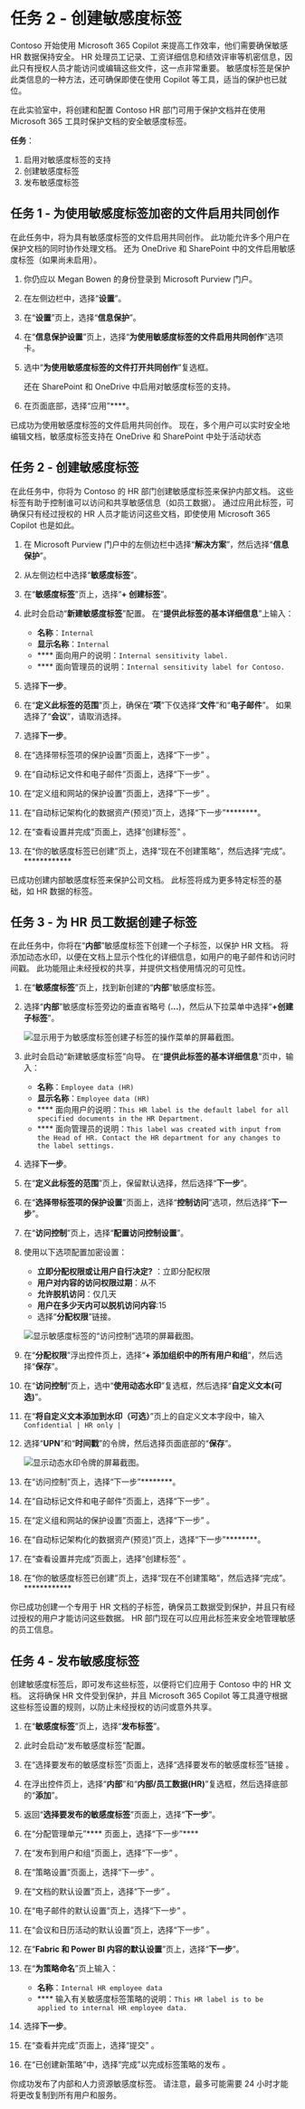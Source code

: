 # 任务 2 - 创建敏感度标签

Contoso 开始使用 Microsoft 365 Copilot 来提高工作效率，他们需要确保敏感 HR 数据保持安全。 HR 处理员工记录、工资详细信息和绩效评审等机密信息，因此只有授权人员才能访问或编辑这些文件，这一点非常重要。 敏感度标签是保护此类信息的一种方法，还可确保即使在使用 Copilot 等工具，适当的保护也已就位。

在此实验室中，将创建和配置 Contoso HR 部门可用于保护文档并在使用 Microsoft 365 工具时保护文档的安全敏感度标签。

**任务**：

1. 启用对敏感度标签的支持
1. 创建敏感度标签
1. 发布敏感度标签

## 任务 1 - 为使用敏感度标签加密的文件启用共同创作

在此任务中，将为具有敏感度标签的文件启用共同创作。 此功能允许多个用户在保护文档的同时协作处理文档。 还为 OneDrive 和 SharePoint 中的文件启用敏感度标签（如果尚未启用）。

1. 你仍应以 Megan Bowen 的身份登录到 Microsoft Purview 门户。

1. 在左侧边栏中，选择“**设置**”。

1. 在“**设置**”页上，选择“**信息保护**”。

1. 在“**信息保护设置**”页上，选择“**为使用敏感度标签的文件启用共同创作**”选项卡。

1. 选中“**为使用敏感度标签的文件打开共同创作**”复选框。

   还在 SharePoint 和 OneDrive 中启用对敏感度标签的支持。

1. 在页面底部，选择“应用”****。

已成功为使用敏感度标签的文件启用共同创作。 现在，多个用户可以实时安全地编辑文档，敏感度标签支持在 OneDrive 和 SharePoint 中处于活动状态

## 任务 2 - 创建敏感度标签

在此任务中，你将为 Contoso 的 HR 部门创建敏感度标签来保护内部文档。 这些标签有助于控制谁可以访问和共享敏感信息（如员工数据）。 通过应用此标签，可确保只有经过授权的 HR 人员才能访问这些文档，即使使用 Microsoft 365 Copilot 也是如此。

1. 在 Microsoft Purview 门户中的左侧边栏中选择“**解决方案**”，然后选择“**信息保护**”。

1. 从左侧边栏中选择“**敏感度标签**”。

1. 在“**敏感度标签**”页上，选择“**+ 创建标签**”。

1. 此时会启动“**新建敏感度标签**”配置。 在“**提供此标签的基本详细信息**”上输入：

    - **名称**：`Internal`
    - **显示名称**：`Internal`
    - **** 面向用户的说明：`Internal sensitivity label.`
    - **** 面向管理员的说明：`Internal sensitivity label for Contoso.`

1. 选择**下一步**。

1. 在“**定义此标签的范围**”页上，确保在“**项**”下仅选择“**文件**”和“**电子邮件**”。 如果选择了“**会议**”，请取消选择。

1. 选择**下一步**。

1. 在“选择带标签项的保护设置”页面上，选择“下一步” 。

1. 在“自动标记文件和电子邮件”页面上，选择“下一步” 。

1. 在“定义组和网站的保护设置”页面上，选择“下一步” 。

1. 在“自动标记架构化的数据资产(预览)”页上，选择“下一步”********。

1. 在“查看设置并完成”页面上，选择“创建标签” 。

1. 在“你的敏感度标签已创建”页上，选择“现在不创建策略”，然后选择“完成”。************

已成功创建内部敏感度标签来保护公司文档。 此标签将成为更多特定标签的基础，如 HR 数据的标签。

## 任务 3 - 为 HR 员工数据创建子标签

在此任务中，你将在“**内部**”敏感度标签下创建一个子标签，以保护 HR 文档。 将添加动态水印，以便在文档上显示个性化的详细信息，如用户的电子邮件和访问时间戳。 此功能阻止未经授权的共享，并提供文档使用情况的可见性。

1. 在“**敏感度标签**”页上，找到新创建的“**内部**”敏感度标签。

1. 选择“**内部**”敏感度标签旁边的垂直省略号 (**...**)，然后从下拉菜单中选择“**+创建子标签**”。

   ![显示用于为敏感度标签创建子标签的操作菜单的屏幕截图。](../Media/create-sublabel-button.png)

1. 此时会启动“新建敏感度标签”向导。 在“**提供此标签的基本详细信息**”页中，输入：

   - **名称**：`Employee data (HR)`
   - **显示名称**：`Employee data (HR)`
   - **** 面向用户的说明：`This HR label is the default label for all specified documents in the HR Department.`
   - **** 面向管理员的说明：`This label was created with input from the Head of HR. Contact the HR department for any changes to the label settings.`

1. 选择**下一步**。

1. 在“**定义此标签的范围**”页上，保留默认选择，然后选择“**下一步**”。

1. 在“**选择带标签项的保护设置**”页面上，选择“**控制访问**”选项，然后选择“**下一步**”。

1. 在“**访问控制**”页上，选择“**配置访问控制设置**”。

1. 使用以下选项配置加密设置：

   - **立即分配权限或让用户自行决定?** ：立即分配权限
   - **用户对内容的访问权限过期**：从不
   - **允许脱机访问**：仅几天
   - **用户在多少天内可以脱机访问内容**:15
   - 选择“**分配权限**”链接。

   ![显示敏感度标签的“访问控制”选项的屏幕截图。](../Media/access-control-options.png)

1. 在“**分配权限**”浮出控件页上，选择“**+ 添加组织中的所有用户和组**”，然后选择“**保存**”。

1. 在“**访问控制**”页上，选中“**使用动态水印**”复选框，然后选择“**自定义文本(可选)**”。

1. 在“**将自定义文本添加到水印（可选）**”页上的自定义文本字段中，输入 `Confidential | HR only |`

1. 选择“**UPN**”和“**时间戳**”的令牌，然后选择页面底部的“**保存**”。

   ![显示动态水印令牌的屏幕截图。](../Media/dynamic-watermark-tokens.png)

1. 在“访问控制”页上，选择“下一步”********。

1. 在“自动标记文件和电子邮件”页面上，选择“下一步” 。

1. 在“定义组和网站的保护设置”页面上，选择“下一步” 。

1. 在“自动标记架构化的数据资产(预览)”页上，选择“下一步”********。

1. 在“查看设置并完成”页面上，选择“创建标签” 。

1. 在“你的敏感度标签已创建”页上，选择“现在不创建策略”，然后选择“完成”。************

你已成功创建一个专用于 HR 文档的子标签，确保员工数据受到保护，并且只有经过授权的用户才能访问这些数据。 HR 部门现在可以应用此标签来安全地管理敏感的员工信息。

## 任务 4 - 发布敏感度标签

创建敏感度标签后，即可发布这些标签，以便将它们应用于 Contoso 中的 HR 文档。 这将确保 HR 文件受到保护，并且 Microsoft 365 Copilot 等工具遵守根据这些标签设置的规则，以防止未经授权的访问或意外共享。

1. 在“**敏感度标签**”页上，选择“**发布标签**”。

1. 此时会启动“发布敏感度标签”配置。

1. 在“选择要发布的敏感度标签”页面上，选择“选择要发布的敏感度标签”链接 。

1. 在浮出控件页上，选择“**内部**”和“**内部/员工数据(HR)**”复选框，然后选择底部的“**添加**”。

1. 返回“**选择要发布的敏感度标签**”页面上，选择“**下一步**”。

1. 在“分配管理单元”**** 页面上，选择“下一步”****

1. 在“发布到用户和组”页面上，选择“下一步” 。

1. 在“策略设置”页面上，选择“下一步” 。

1. 在“文档的默认设置”页上，选择“下一步” 。

1. 在“电子邮件的默认设置”页上，选择“下一步” 。

1. 在“会议和日历活动的默认设置”页上，选择“下一步” 。

1. 在“**Fabric 和 Power BI 内容的默认设置**”页上，选择“**下一步**”。

1. 在“**为策略命名**”页上输入：

   - **名称**：`Internal HR employee data`
   - **** 输入有关敏感度标签策略的说明：`This HR label is to be applied to internal HR employee data.`

1. 选择**下一步**。

1. 在“查看并完成”页面上，选择“提交” 。

1. 在“已创建新策略”中，选择“完成”以完成标签策略的发布 。

你成功发布了内部和人力资源敏感度标签。 请注意，最多可能需要 24 小时才能将更改复制到所有用户和服务。
